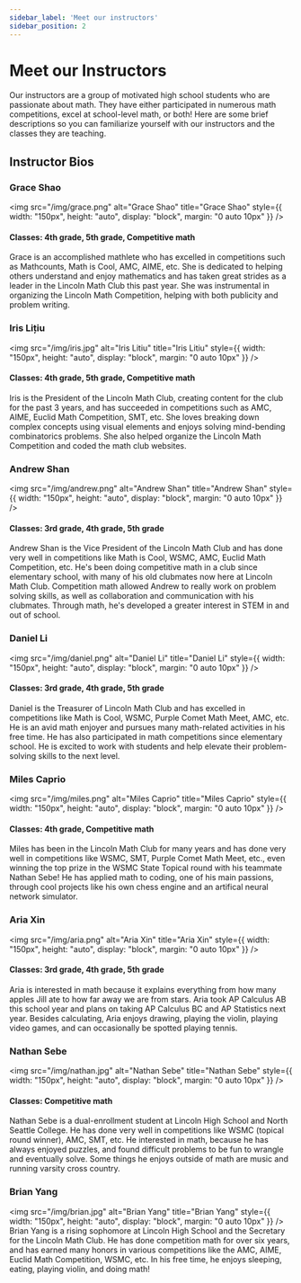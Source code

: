 ```yaml
---
sidebar_label: 'Meet our instructors'
sidebar_position: 2
---
```


# Meet our Instructors
Our instructors are a group of motivated high school students who are passionate about math. They have either participated
in numerous math competitions, excel at school-level math, or both! Here are some brief descriptions so you can familiarize yourself with our instructors and the classes they are teaching. 

## Instructor Bios


### Grace Shao
<img src="/img/grace.png" alt="Grace Shao" title="Grace Shao" style={{ width: "150px", height: "auto", display: "block", margin: "0 auto 10px" }} />
#### Classes: 4th grade, 5th grade, Competitive math 
Grace is an accomplished mathlete who has excelled in competitions such as Mathcounts, Math is Cool, AMC, AIME, etc. She is dedicated to helping others understand and enjoy mathematics and has taken great strides as a leader in the Lincoln Math Club this past year. She was instrumental in organizing the Lincoln Math Competition, helping with both publicity and problem writing.

### Iris Lițiu
<img src="/img/iris.jpg" alt="Iris Litiu" title="Iris Litiu" style={{ width: "150px", height: "auto", display: "block", margin: "0 auto 10px" }} />
#### Classes: 4th grade, 5th grade, Competitive math 
Iris is the President of the Lincoln Math Club, creating content for the club for the past 3 years, and has succeeded in competitions such as AMC, AIME, Euclid Math Competition, SMT, etc. She loves breaking down complex concepts using visual elements and enjoys solving mind-bending combinatorics problems. She also helped organize the Lincoln Math Competition and coded the math club websites.

### Andrew Shan
<img src="/img/andrew.png" alt="Andrew Shan" title="Andrew Shan" style={{ width: "150px", height: "auto", display: "block", margin: "0 auto 10px" }} />
#### Classes: 3rd grade, 4th grade, 5th grade
Andrew Shan is the Vice President of the Lincoln Math Club and has done very well in competitions like Math is Cool, WSMC, AMC, Euclid Math Competition, etc. He's been doing competitive math in a club since elementary school, with many of his old clubmates now here at Lincoln Math Club. Competition math allowed Andrew to really work on problem solving skills, as well as collaboration and communication with his clubmates. Through math, he's developed a greater interest in STEM in and out of school.

### Daniel Li
<img src="/img/daniel.png" alt="Daniel Li" title="Daniel Li" style={{ width: "150px", height: "auto", display: "block", margin: "0 auto 10px" }} />
#### Classes: 3rd grade, 4th grade, 5th grade
Daniel is the Treasurer of Lincoln Math Club and has excelled in competitions like Math is Cool, WSMC, Purple Comet Math Meet, AMC, etc. He is an avid math enjoyer and pursues many math-related activities in his free time. He has also participated in math competitions since elementary school. He is excited to work with students and help elevate their problem-solving skills to the next level.

### Miles Caprio
<img src="/img/miles.png" alt="Miles Caprio" title="Miles Caprio" style={{ width: "150px", height: "auto", display: "block", margin: "0 auto 10px" }} />
#### Classes: 4th grade, Competitive math 
Miles has been in the Lincoln Math Club for many years and has done very well in competitions like WSMC, SMT, Purple Comet Math Meet, etc., even winning the top prize in the WSMC State Topical round with his teammate Nathan Sebe! He has applied math to coding, one of his main passions, through cool projects like his own chess engine and an artifical neural network simulator.

### Aria Xin
<img src="/img/aria.png" alt="Aria Xin" title="Aria Xin" style={{ width: "150px", height: "auto", display: "block", margin: "0 auto 10px" }} />
#### Classes: 3rd grade, 4th grade, 5th grade
Aria is interested in math because it explains everything from how many apples Jill ate to how far away we are from stars. Aria took AP Calculus AB this school year and plans on taking AP Calculus BC and AP Statistics next year. Besides calculating, Aria enjoys drawing, playing the violin, playing video games, and can occasionally be spotted playing tennis.

### Nathan Sebe
<img src="/img/nathan.jpg" alt="Nathan Sebe" title="Nathan Sebe" style={{ width: "150px", height: "auto", display: "block", margin: "0 auto 10px" }} />
#### Classes: Competitive math 
Nathan Sebe is a dual-enrollment student at Lincoln High School and North Seattle College. He has done very well in competitions like WSMC (topical round winner), AMC, SMT, etc. He interested in math, because he has always enjoyed puzzles, and found difficult problems to be fun to wrangle and eventually solve. Some things he enjoys outside of math are music and running varsity cross country.

### Brian Yang
<img src="/img/brian.jpg" alt="Brian Yang" title="Brian Yang" style={{ width: "150px", height: "auto", display: "block", margin: "0 auto 10px" }} />
Brian Yang is a rising sophomore at Lincoln High School and the Secretary for the Lincoln Math Club. He has done competition math for over six years, and has earned many honors in various competitions like the AMC, AIME, Euclid Math Competition, WSMC, etc. In his free time, he enjoys sleeping, eating, playing violin, and doing math!